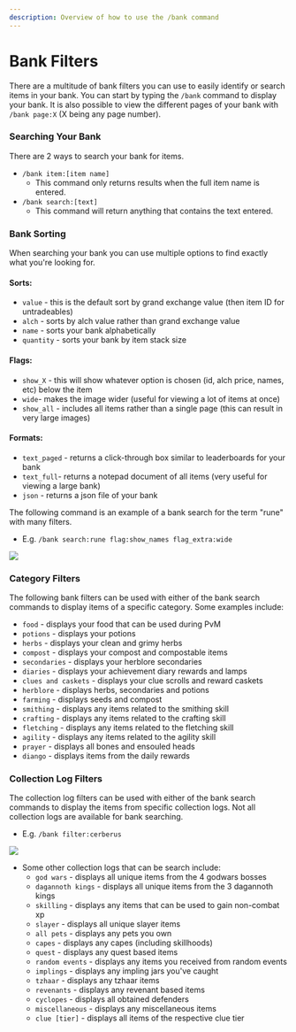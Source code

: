 ```yaml
---
description: Overview of how to use the /bank command
---
```


# Bank Filters

There are a multitude of bank filters you can use to easily identify or search items in your bank. You can start by typing the `/bank` command to display your bank. It is also possible to view the different pages of your bank with `/bank page:X` (X being any page number).

### Searching Your Bank

There are 2 ways to search your bank for items.

* `/bank item:[item name]`
  * This command only returns results when the full item name is entered.
* `/bank search:[text]`
  * This command will return anything that contains the text entered.

### Bank Sorting

When searching your bank you can use multiple options to find exactly what you're looking for.

#### Sorts:

* `value` - this is the default sort by grand exchange value (then item ID for untradeables)
* `alch` - sorts by alch value rather than grand exchange value
* `name` - sorts your bank alphabetically
* `quantity` - sorts your bank by item stack size

#### Flags:

* `show_X` - this will show whatever option is chosen (id, alch price, names, etc) below the item
* `wide`- makes the image wider (useful for viewing a lot of items at once)
* `show_all` - includes all items rather than a single page (this can result in very large images)

#### Formats:

* `text_paged` - returns a click-through box similar to leaderboards for your bank
* `text_full`- returns a notepad document of all items (very useful for viewing a large bank)
* `json` - returns a json file of your bank



The following command is an example of a bank search for the term "rune" with many filters.&#x20;

* E.g. `/bank search:rune flag:show_names flag_extra:wide`&#x20;

![](../.gitbook/assets/rune\_search)

### Category Filters

The following bank filters can be used with either of the bank search commands to display items of a specific category. Some examples include:

* `food` - displays your food that can be used during PvM
* `potions` - displays your potions
* `herbs` - displays your clean and grimy herbs
* `compost` - displays your compost and compostable items
* `secondaries` - displays your herblore secondaries
* `diaries` - displays your achievement diary rewards and lamps
* `clues and caskets` - displays your clue scrolls and reward caskets
* `herblore` - displays herbs, secondaries and potions
* `farming` - displays seeds and compost
* `smithing` - displays any items related to the smithing skill
* `crafting` - displays any items related to the crafting skill
* `fletching` - displays any items related to the fletching skill
* `agility` - displays any items related to the agility skill
* `prayer` - displays all bones and ensouled heads
* `diango` - displays items from the daily rewards

### Collection Log Filters

The collection log filters can be used with either of the bank search commands to display the items from specific collection logs. Not all collection logs are available for bank searching.&#x20;

* E.g. `/bank filter:cerberus`

![](../.gitbook/assets/cerberus\_bank.png)

* Some other collection logs that can be search include:
  * `god wars` - displays all unique items from the 4 godwars bosses
  * `dagannoth kings` - displays all unique items from the 3 dagannoth kings
  * `skilling` - displays any items that can be used to gain non-combat xp
  * `slayer` - displays all unique slayer items
  * `all pets` - displays any pets you own
  * `capes` - displays any capes (including skillhoods)
  * `quest` - displays any quest based items
  * `random events` - displays any items you received from random events
  * `implings` - displays any impling jars you've caught
  * `tzhaar` - displays any tzhaar items
  * `revenants` - displays any revenant based items
  * `cyclopes` - displays all obtained defenders
  * `miscellaneous` - displays any miscellaneous items
  * `clue [tier]` - displays all items of the respective clue tier
